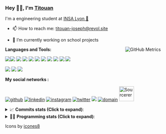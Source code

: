 <!--
**titouan-joseph/titouan-joseph** is a ✨ _special_ ✨ repository because its `README.md` (this file) appears on your GitHub profile.

Here are some ideas to get you started:

- 🔭 I’m currently working on ...
- 🌱 I’m currently learning ...
- 👯 I’m looking to collaborate on ...
- 🤔 I’m looking for help with ...
- 💬 Ask me about ...
- 📫 How to reach me: ...
- 😄 Pronouns: ...
- ⚡ Fun fact: ...
-->

### Hey 👋🏽, I'm [Titouan](https://github.com/Titouan-Joseph) 

I'm a engineering student at  [INSA Lyon 🦏](https://www.insa-lyon.fr/en/)

- 📫 How to reach me: [titouan-joseph@revol.site](mailto:titouan-joseph@revol.site)
- 🔭 I’m currently working on school projects


  <img align="right" alt="GitHub Metrics" src="https://metrics.lecoq.io/titouan-joseph" />

**Languages and Tools:**

[<img src="https://img.icons8.com/color/48/000000/python.png"/>]()[<img src="https://img.icons8.com/color/48/000000/java-coffee-cup-logo.png"/>]() [<img src="https://img.icons8.com/color/48/000000/c-programming.png"/>]() [<img src="https://img.icons8.com/color/48/000000/javascript.png"/>]() [<img src="https://img.icons8.com/color/48/000000/selenium-test-automation.png"/>]() [<img src="https://img.icons8.com/color/48/000000/git.png"/>]() [<img src="https://img.icons8.com/color/48/000000/console.png"/>]() [<img src="https://img.icons8.com/color/48/000000/android-os.png"/>]() [<img src="https://img.icons8.com/color/48/000000/pycharm.png"/>]() [<img src="https://img.icons8.com/color/48/000000/virtualbox.png"/>]() [<img src="https://img.icons8.com/color/48/000000/windows-10.png"/>]()

[<img src="https://img.icons8.com/color/48/000000/linux.png"/>]() [<img src="https://img.icons8.com/color/48/000000/nginx.png"/>]() [<img src="https://img.icons8.com/color/48/000000/raspberry-pi.png"/>]()

**My social networks :**

[<img src='https://img.icons8.com/fluent/48/000000/github.png' alt="github">](https://github.com/titouan-joseph)  [<img src='https://img.icons8.com/color/48/000000/linkedin.png' alt='linkedin'>](https://www.linkedin.com/in/titouan-joseph-revol/)  [<img src='https://img.icons8.com/color/48/000000/instagram-new.png' alt='instagram'>](https://www.instagram.com/tit_re/)  [<img src='https://img.icons8.com/color/48/000000/twitter.png' alt='twitter'>](https://twitter.com/josephrevol) [<img src="https://img.icons8.com/color/48/000000/facebook.png"/>](https://www.facebook.com/titre01) [<img src="https://img.icons8.com/fluent/48/000000/domain.png" alt="domain"/>](https://titouan-joseph.revol.site) [<img src="https://sourcerer.io/icons/logo-sharing.svg" height="48px" alt="Sourcerer">](https://sourcerer.io/titouan-joseph) 

<details>
 <summary>📈 <b>Commits stats (Click to expand)</b>: </summary>
    <a href="https://sourcerer.io/titouan-joseph"><img src="https://img.shields.io/badge/Python-148%20commits-orange.svg" alt=""></a>
    <a href="https://sourcerer.io/titouan-joseph"><img src="https://img.shields.io/badge/Java-27%20commits-orange.svg" alt=""></a>
    <a href="https://sourcerer.io/titouan-joseph"><img src="https://img.shields.io/badge/C-23%20commits-orange.svg" alt=""></a>
    <a href="https://sourcerer.io/titouan-joseph"><img src="https://img.shields.io/badge/JavaScript-18%20commits-orange.svg" alt=""></a>
</details>


<details>
 <summary>👨‍💻 <b>Programming stats (Click to expand)</b>: </summary>
<!--START_SECTION:waka-->
**🐱 My Github Data** 

> 🏆 545 Contributions in the Year 2020
 > 
> 📦 19.0 kB Used in Github's Storage 
 > 
> 🚫 Not Opted to Hire
 > 
> 📜 23 Public Repositories 
 > 
> 🔑 0 Private Repositories  
 > 
**I'm an Early 🐤** 

```text
🌞 Morning    69 commits     ████░░░░░░░░░░░░░░░░░░░░░   16.59% 
🌆 Daytime    165 commits    ██████████░░░░░░░░░░░░░░░   39.66% 
🌃 Evening    140 commits    ████████░░░░░░░░░░░░░░░░░   33.65% 
🌙 Night      42 commits     ██░░░░░░░░░░░░░░░░░░░░░░░   10.1%

```
📅 **I'm Most Productive on Wednesday** 

```text
Monday       62 commits     ███░░░░░░░░░░░░░░░░░░░░░░   14.9% 
Tuesday      65 commits     ████░░░░░░░░░░░░░░░░░░░░░   15.62% 
Wednesday    114 commits    ██████░░░░░░░░░░░░░░░░░░░   27.4% 
Thursday     51 commits     ███░░░░░░░░░░░░░░░░░░░░░░   12.26% 
Friday       37 commits     ██░░░░░░░░░░░░░░░░░░░░░░░   8.89% 
Saturday     40 commits     ██░░░░░░░░░░░░░░░░░░░░░░░   9.62% 
Sunday       47 commits     ██░░░░░░░░░░░░░░░░░░░░░░░   11.3%

```


📊 **This Week I Spent My Time On** 

```text
⌚︎ Time Zone: Europe/Paris

💬 Programming Languages: 
YAML                     14 hrs 15 mins      █████████████░░░░░░░░░░░░   51.52% 
TOML                     2 hrs 50 mins       ██░░░░░░░░░░░░░░░░░░░░░░░   10.25% 
Python                   2 hrs 21 mins       ██░░░░░░░░░░░░░░░░░░░░░░░   8.5% 
JSON                     2 hrs 4 mins        █░░░░░░░░░░░░░░░░░░░░░░░░   7.47% 
Other                    1 hr 51 mins        █░░░░░░░░░░░░░░░░░░░░░░░░   6.74%

🔥 Editors: 
VS Code                  21 hrs 32 mins      ███████████████████░░░░░░   77.81% 
PyCharm                  4 hrs 11 mins       ███░░░░░░░░░░░░░░░░░░░░░░   15.17% 
WebStorm                 1 hr 56 mins        █░░░░░░░░░░░░░░░░░░░░░░░░   7.02%

🐱‍💻 Projects: 
swarmTest                21 hrs 24 mins      ███████████████████░░░░░░   77.32% 
AutoConfCisco            4 hrs 11 mins       ███░░░░░░░░░░░░░░░░░░░░░░   15.17% 
website24maker           1 hr 45 mins        █░░░░░░░░░░░░░░░░░░░░░░░░   6.36% 
Assomaker-frontend       10 mins             ░░░░░░░░░░░░░░░░░░░░░░░░░   0.61% 
Unknown Project          8 mins              ░░░░░░░░░░░░░░░░░░░░░░░░░   0.49%

💻 Operating System: 
Windows                  27 hrs 40 mins      █████████████████████████   100.0%

```

**I Mostly Code in Python** 

```text
Python                   14 repos            ██████████████░░░░░░░░░░░   56.0% 
JavaScript               3 repos             ███░░░░░░░░░░░░░░░░░░░░░░   12.0% 
C                        2 repos             ██░░░░░░░░░░░░░░░░░░░░░░░   8.0% 
Go                       1 repo              █░░░░░░░░░░░░░░░░░░░░░░░░   4.0% 
Haskell                  1 repo              █░░░░░░░░░░░░░░░░░░░░░░░░   4.0%

```



<!--END_SECTION:waka-->

</details>

Icons by [icones8](https://icones8.fr/)
